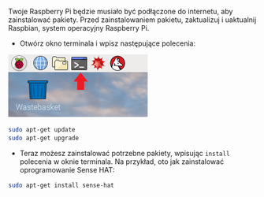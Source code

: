 Twoje Raspberry Pi będzie musiało być podłączone do internetu, aby zainstalować pakiety. Przed zainstalowaniem pakietu, zaktualizuj i uaktualnij Raspbian, system operacyjny Raspberry Pi.

+ Otwórz okno terminala i wpisz następujące polecenia:

![Otwórz Terminal](images/terminal.png)

```bash
sudo apt-get update
sudo apt-get upgrade
```

+ Teraz możesz zainstalować potrzebne pakiety, wpisując `install` polecenia w oknie terminala. Na przykład, oto jak zainstalować oprogramowanie Sense HAT:

```bash
sudo apt-get install sense-hat
```
